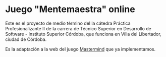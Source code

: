 Juego "Mentemaestra" online
============================


Este es el proyecto de medio término del la cátedra Práctica Profesionalizante II de la carrera de Técnico Superior en Desarrollo de Software - Instituto Superior Córdoba, que funciona en Villa del Libertador, ciudad de Córdoba.

Es la adaptación a la web del juego [Mastermind](https://github.com/tecnicatura-villa-el-libertador/mastermind) que ya implementamos.


